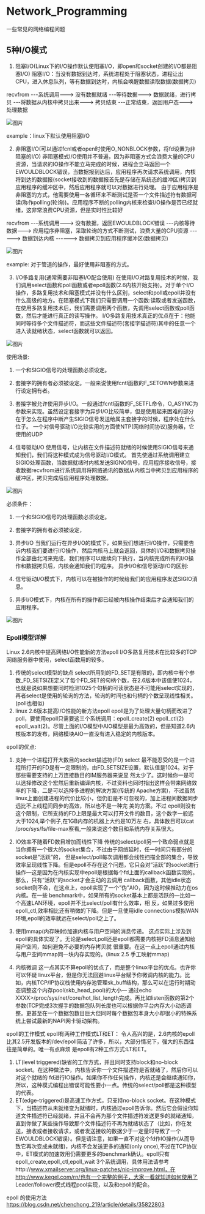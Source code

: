 # Network_Programming
一些常见的网络编程问题

## 5种I/O模式
1. 阻塞I/O(Linux下的I/O操作默认使阻塞I/O，即open和socket创建的I/O都是阻塞I/O)
阻塞I/O：当没有数据到达时，系统进程处于阻塞状态，进程让出CPU，进入休息队列，等有数据到达时，内核会唤醒数据读取数据(数据拷贝)

recvfrom ---系统调用---> 没有数据就绪 ---等待数据---> 数据就绪，进行拷贝 ---将数据从内核中拷贝出来---> 拷贝结束 ---正常结束，返回用户态---> 处理数据

![图片](<README_Photoes/1.png>)

example：linux下默认使用阻塞I/O

2. 非阻塞I/O(可以通过fcnl或者open时使用O_NONBLOCK参数，将fd设置为非阻塞的I/O)
非阻塞模式I/O使用并不普遍，因为非阻塞方式会浪费大量的CPU资源，当请求的IO操作不能立马完成的时候，进程会立马返回一个EWOULDBLOCK错误，当数据报到达后，应用程序再次请求系统调用，内核将到达的数据报(socket接收到的数据报首先是存储在系统态的缓冲区)拷贝到应用程序的缓冲区中，然后应用程序就可以对数据进行处理。
由于应用程序是非阻塞的方式，他需要使用一各循环来不断测试是否一个文件描述符有数据可读(称作polling(轮询))。应用程序不断的polling内核来检查I/O操作是否已经就绪，这非常浪费CPU资源，但是实时性比较好

recvfrom ---系统调用---> 没有数据，返回EWOULDBLOCK错误 ---内核等待数据---> 应用程序非阻塞，采取轮询的方式不断测试，浪费大量的CPU资源 ------> 数据到达内核 ------> 数据拷贝到应用程序缓冲区(数据拷贝)

![图片](<README_Photoes/2.png>)

example: 对于管道的操作，最好使用非阻塞的方式。

3. I/O多路复用(通常需要非阻塞I/O配合使用)
在使用I/O对路复用技术的时候，我们调用select函数和poll函数或者epoll函数(2.6内核开始支持)。对于单个I/O操作，多路复用技术和阻塞模式并没有什么区别，select和poll或epoll并没有什么高级的地方。在阻塞模式下我们只需要调用一个函数:读取或者发送函数，在使用多路复用技术后，我们需要调用两个函数，先调用select函数或poll函数，然后才能进行真正的读写操作。
I/O多路复用技术真正的优点在于：他能同时等待多个文件描述符，而这些文件描述符(套接字描述符)其中的任意一个进入读就绪状态，select函数就可以返回。

![图片](<README_Photoes/3.png>)

使用场景:
1. 一个和SIGIO信号的处理函数必须设定。
2. 套接字的拥有者必须被设定。一般来说使用fcntl函数的F_SETOWN参数来进行设定拥有者。
3. 套接字被允许使用异步I/O。一般通过fcntl函数的F_SETFL命令，O_ASYNC为参数来实现。虽然设定套接字为异步I/O比较简单，但是使用起来困难的部分在于怎么在程序中断产生SIGIO信号发送给属主套接字的时候，程序处在什么位子。 
一个对信号驱动I/O比较实用的方面使NTP(网络时间协议)服务器，它使用的UDP


4. 信号驱动I/O
使用信号，让内核在文件描述符就绪的时候使用SIGIO信号来通知我们，我们将这种模式成为信号驱动I/O模式。
首先使通过系统调用建立SIGIO处理函数，当数据就绪时内核发送SIGNO信号，应用程序接收信号，接收数据recvfrom进行系统调用将网络通讯的数据从内核当中拷贝到应用程序的缓冲区，拷贝完成后应用程序处理数据。

![图片](<README_Photoes/4.png>)

必须条件：
1. 一个和SIGIO信号的处理函数必须设定。
2. 套接字的拥有者必须被设定，

5. 异步I/O
当我们运行在异步I/O的模式下，如果我们想进行I/O操作，只需要告诉内核我们要进行I/O操作，然后内核马上就会返回，具体的I/O和数据拷贝操作全部由北河来完成，我们程序可以继续向下执行，当内核完成所有的I/O操作和数据拷贝后，内核会通知我们的程序。
异步I/O和信号驱动I/O的区别:
1. 信号驱动I/O模式下，内核可以在被操作的时候给我们的应用程序发送SIGIO消息。
2. 异步I/O模式下，内核在所有的操作都已经被内核操作结束后才会通知我们的应用程序。

![图片](<README_Photoes/5.png>)

### Epoll模型详解
Linux 2.6内核中提高网络I/O性能新的方法epoll I/O多路复用技术在比较多的TCP网络服务器中使用，select函数用的较多。
1. 传统的select模型的缺点
select所用到的FD_SET是有限的，即内核中有个参数_FD_SETSIZE定义了每个FD_SET的句柄个数，在2.6版本中该值使1024，也就是说如果想要同时检测1025个句柄的可读状态是不可能用select实现的，再者select是使用的轮询的方法，轮询的时间也和句柄的个数呈现线性相关。(poll也相似)
2. linux 2.6版本提高I/O性能的新方法epoll
epoll是为了处理大量句柄而改进了poll，要使用epoll只需要这三个系统调用：epoll_create(2) epoll_ctl(2) epoll_wait(2)。尽管上面的I/O模型中AIO模型是最为高效的，但是知道2.6内核版本的发布，网络模块AIO一直没有进入稳定的内核版本。

epoll的优点:
1. 支持一个进程打开大数目的socket描述符(FD)
select 最不能忍受的是一个进程所打开的FD是有一定限制的，由FD_SETSIZE设置，默认值是1024。对于那些需要支持的上万连接数目的IM服务器来说显 然太少了。这时候你一是可以选择修改这个宏然后重新编译内核，不过资料也同时指出这样会带来网络效率的下降，二是可以选择多进程的解决方案(传统的 Apache方案)，不过虽然linux上面创建进程的代价比较小，但仍旧是不可忽视的，加上进程间数据同步远比不上线程间同步的高效，所以也不是一种完 美的方案。不过 epoll则没有这个限制，它所支持的FD上限是最大可以打开文件的数目，这个数字一般远大于1024,举个例子,在1GB内存的机器上大约是10万左 右，具体数目可以cat /proc/sys/fs/file-max察看,一般来说这个数目和系统内存关系很大。

2. IO效率不随着FD数目增加而线性下降
传统的select/poll另一个致命弱点就是当你拥有一个很大的socket集合，不过由于网络延时，任一时间只有部分的socket是”活跃”的， 但是select/poll每次调用都会线性扫描全部的集合，导致效率呈现线性下降。但是epoll不存在这个问题，它只会对”活跃”的socket进行 操作—这是因为在内核实现中epoll是根据每个fd上面的callback函数实现的。那么，只有”活跃”的socket才会主动的去调用 callback函数，其他idle状态socket则不会，在这点上，epoll实现了一个”伪”AIO，因为这时候推动力在os内核。在一些 benchmark中，如果所有的socket基本上都是活跃的—比如一个高速LAN环境，epoll并不比select/poll有什么效率，相 反，如果过多使用epoll_ctl,效率相比还有稍微的下降。但是一旦使用idle connections模拟WAN环境,epoll的效率就远在select/poll之上了。

3. 使用mmap(内存映射)加速内核与用户空间的消息传递。
这点实际上涉及到epoll的具体实现了。无论是select,poll还是epoll都需要内核把FD消息通知给用户空间，如何避免不必要的内存拷贝就 很重要。在这一点上epoll通过内核与用户空间mmap同一块内存实现的。(linux 2.5 手工映射mmap)

4. 内核微调
这一点其实不算epoll的优点了，而是整个linux平台的优点。也许你可以怀疑 linux平台，但是你无法回避linux平台赋予你微调内核的能力。比如，内核TCP/IP协议栈使用内存池管理sk_buff结构，那么可以在运行时期动态调整这个内存pool(skb_head_pool)的大小— 通过echo XXXX>/proc/sys/net/core/hot_list_length完成。再比如listen函数的第2个参数(TCP完成3次握手的数据包队列长度也可以根据你平台内存大小动态调整。更甚至在一个数据包数目巨大但同时每个数据包本身大小却很小的特殊系统上尝试最新的NAPI网卡驱动架构。

epoll的工作模式
epoll有两种工作模式LT和ET：
令人高兴的是，2.6内核的epoll比其2.5开发版本的/dev/epoll简洁了许多，所以，大部分情况下，强大的东西往往是简单的。唯一有点麻烦 是epoll有2种工作方式:LT和ET。

1. LT(level triggered)缺省的工作方式，并且同时支持block和no-block socket。在这种做法中，内核告诉你一个文件描述符是否就绪了，然后你可以对这个就绪的 fd进行IO操作。如果你不作任何操作，内核还是会继续通知你，所以，这种模式编程出错误可能性要小一点。传统的select/poll都是这种模型的代表。
2. ET(edge-triggered)是高速工作方式，只支持no-block socket。在这种模式下，当描述符从未就绪变为就绪时，内核通过epoll告诉你。然后它会假设你知道文件描述符已经就绪，并且不会再为那个文件描述符发送更多的就绪通知，直到你做了某些操作导致那个文件描述符不再为就绪状态了（比如，你在发送，接收或者接收请求，或者发送接收的数据少于一定量时导致了一个EWOULDBLOCK错误）。但是请注意，如果一直不对这个fd作IO操作(从而导致它再次变成未就绪)，内核不会发送更多的通知(only once),不过在TCP协议中，ET模式的加速效用仍需要更多的benchmark确认。epoll只有epoll_create,epoll_ctl,epoll_wait 3个系统调用，具体用法请参考http://www.xmailserver.org/linux-patches/nio-improve.html，在http://www.kegel.com/rn/也有一个完整的例子，大家一看就知道如何使用了
Leader/follower模式线程pool实现，以及和epoll的配合。

epoll 的使用方法
https://blog.csdn.net/chenchong_219/article/details/35822803






